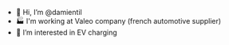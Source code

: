 - 👋 Hi, I’m @damientil
- 🏭 I'm working at Valeo company (french automotive supplier)
- 👀 I’m interested in EV charging

<!---
damientil/damientil is a ✨ special ✨ repository because its `README.md` (this file) appears on your GitHub profile.
You can click the Preview link to take a look at your changes.
--->
